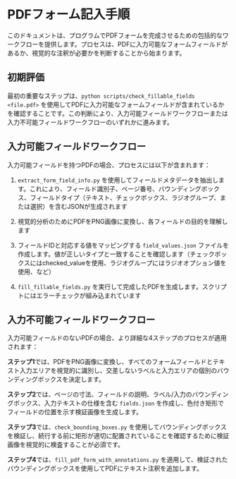 # PDFフォーム記入手順

このドキュメントは、プログラムでPDFフォームを完成させるための包括的なワークフローを提供します。プロセスは、PDFに入力可能なフォームフィールドがあるか、視覚的な注釈が必要かを判断することから始まります。

## 初期評価

最初の重要なステップは、`python scripts/check_fillable_fields <file.pdf>` を使用してPDFに入力可能なフォームフィールドが含まれているかを確認することです。この判断により、入力可能フィールドワークフローまたは入力不可能フィールドワークフローのいずれかに進みます。

## 入力可能フィールドワークフロー

入力可能フィールドを持つPDFの場合、プロセスには以下が含まれます：

1. `extract_form_field_info.py` を使用してフィールドメタデータを抽出します。これにより、フィールド識別子、ページ番号、バウンディングボックス、フィールドタイプ（テキスト、チェックボックス、ラジオグループ、または選択）を含むJSONが生成されます

2. 視覚的分析のためにPDFをPNG画像に変換し、各フィールドの目的を理解します

3. フィールドIDと対応する値をマッピングする `field_values.json` ファイルを作成します。値が正しいタイプと一致することを確認します（チェックボックスにはchecked_valueを使用、ラジオグループにはラジオオプション値を使用、など）

4. `fill_fillable_fields.py` を実行して完成したPDFを生成します。スクリプトにはエラーチェックが組み込まれています

## 入力不可能フィールドワークフロー

入力可能フィールドのないPDFの場合、より詳細な4ステップのプロセスが適用されます：

**ステップ1**では、PDFをPNG画像に変換し、すべてのフォームフィールドとテキスト入力エリアを視覚的に識別し、交差しないラベルと入力エリアの個別のバウンディングボックスを決定します。

**ステップ2**では、ページの寸法、フィールドの説明、ラベル/入力のバウンディングボックス、入力テキストの仕様を含む `fields.json` を作成し、色付き矩形でフィールドの位置を示す検証画像を生成します。

**ステップ3**では、`check_bounding_boxes.py` を使用してバウンディングボックスを検証し、続行する前に矩形が適切に配置されていることを確認するために検証画像を視覚的に検査することが必須です。

**ステップ4**では、`fill_pdf_form_with_annotations.py` を適用して、検証されたバウンディングボックスを使用してPDFにテキスト注釈を追加します。
